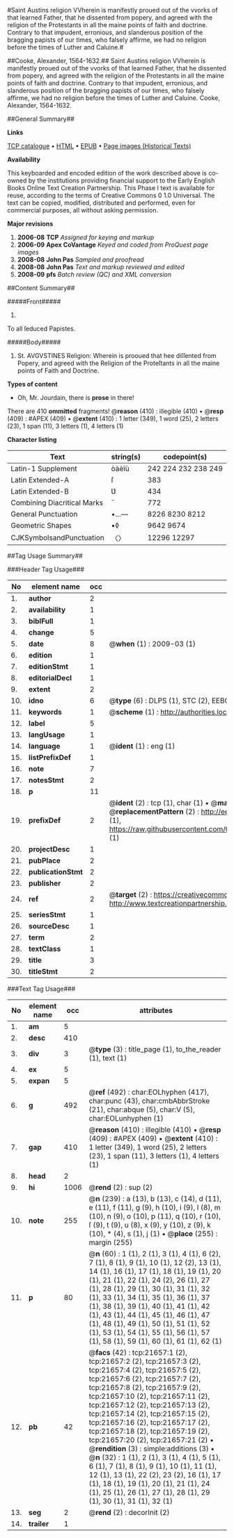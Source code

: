 #Saint Austins religion VVherein is manifestly proued out of the vvorks of that learned Father, that he dissented from popery, and agreed with the religion of the Protestants in all the maine points of faith and doctrine. Contrary to that impudent, erronious, and slanderous position of the bragging papists of our times, who falsely affirme, we had no religion before the times of Luther and Caluine.#

##Cooke, Alexander, 1564-1632.##
Saint Austins religion VVherein is manifestly proued out of the vvorks of that learned Father, that he dissented from popery, and agreed with the religion of the Protestants in all the maine points of faith and doctrine. Contrary to that impudent, erronious, and slanderous position of the bragging papists of our times, who falsely affirme, we had no religion before the times of Luther and Caluine.
Cooke, Alexander, 1564-1632.

##General Summary##

**Links**

[TCP catalogue](http://www.ota.ox.ac.uk/tcp/)  • 
[HTML](http://tei.it.ox.ac.uk/tcp/Texts-HTML/free/A69/A69164.html)  • 
[EPUB](http://tei.it.ox.ac.uk/tcp/Texts-EPUB/free/A69/A69164.epub) • 
[Page images (Historical Texts)](https://data.historicaltexts.jisc.ac.uk/view?pubId=eebo-99856134e&pageId=eebo-99856134e-21657-1)

**Availability**

This keyboarded and encoded edition of the
	       work described above is co-owned by the institutions
	       providing financial support to the Early English Books
	       Online Text Creation Partnership. This Phase I text is
	       available for reuse, according to the terms of Creative
	       Commons 0 1.0 Universal. The text can be copied,
	       modified, distributed and performed, even for
	       commercial purposes, all without asking permission.

**Major revisions**

1. __2006-08__ __TCP__ *Assigned for keying and markup*
1. __2006-09__ __Apex CoVantage__ *Keyed and coded from ProQuest page images*
1. __2008-08__ __John Pas__ *Sampled and proofread*
1. __2008-08__ __John Pas__ *Text and markup reviewed and edited*
1. __2008-09__ __pfs__ *Batch review (QC) and XML conversion*

##Content Summary##

#####Front#####

1. 
To all ſeduced Papistes.

#####Body#####

1. St. AVGVSTINES Religion: Wherein is prooued that hee diſſented from Popery, and agreed with the Religion of the Proteſtants in all the maine points of Faith and Doctrine.

**Types of content**

  * Oh, Mr. Jourdain, there is **prose** in there!

There are 410 **ommitted** fragments! 
 @__reason__ (410) : illegible (410)  •  @__resp__ (409) : #APEX (409)  •  @__extent__ (410) : 1 letter (349), 1 word (25), 2 letters (23), 1 span (11), 3 letters (1), 4 letters (1)

**Character listing**


|Text|string(s)|codepoint(s)|
|---|---|---|
|Latin-1 Supplement|òàèîù|242 224 232 238 249|
|Latin Extended-A|ſ|383|
|Latin Extended-B|Ʋ|434|
|Combining             Diacritical Marks|̄|772|
|General Punctuation|•…—|8226 8230 8212|
|Geometric Shapes|▪◊|9642 9674|
|CJKSymbolsandPunctuation|〈〉|12296 12297|

##Tag Usage Summary##

###Header Tag Usage###

|No|element name|occ|attributes|
|---|---|---|---|
|1.|__author__|2||
|2.|__availability__|1||
|3.|__biblFull__|1||
|4.|__change__|5||
|5.|__date__|8| @__when__ (1) : 2009-03 (1)|
|6.|__edition__|1||
|7.|__editionStmt__|1||
|8.|__editorialDecl__|1||
|9.|__extent__|2||
|10.|__idno__|6| @__type__ (6) : DLPS (1), STC (2), EEBO-CITATION (1), PROQUEST (1), VID (1)|
|11.|__keywords__|1| @__scheme__ (1) : http://authorities.loc.gov/ (1)|
|12.|__label__|5||
|13.|__langUsage__|1||
|14.|__language__|1| @__ident__ (1) : eng (1)|
|15.|__listPrefixDef__|1||
|16.|__note__|7||
|17.|__notesStmt__|2||
|18.|__p__|11||
|19.|__prefixDef__|2| @__ident__ (2) : tcp (1), char (1)  •  @__matchPattern__ (2) : ([0-9\-]+):([0-9IVX]+) (1), (.+) (1)  •  @__replacementPattern__ (2) : http://eebo.chadwyck.com/downloadtiff?vid=$1&page=$2 (1), https://raw.githubusercontent.com/textcreationpartnership/Texts/master/tcpchars.xml#$1 (1)|
|20.|__projectDesc__|1||
|21.|__pubPlace__|2||
|22.|__publicationStmt__|2||
|23.|__publisher__|2||
|24.|__ref__|2| @__target__ (2) : https://creativecommons.org/publicdomain/zero/1.0/ (1), http://www.textcreationpartnership.org/docs/. (1)|
|25.|__seriesStmt__|1||
|26.|__sourceDesc__|1||
|27.|__term__|2||
|28.|__textClass__|1||
|29.|__title__|3||
|30.|__titleStmt__|2||


###Text Tag Usage###

|No|element name|occ|attributes|
|---|---|---|---|
|1.|__am__|5||
|2.|__desc__|410||
|3.|__div__|3| @__type__ (3) : title_page (1), to_the_reader (1), text (1)|
|4.|__ex__|5||
|5.|__expan__|5||
|6.|__g__|492| @__ref__ (492) : char:EOLhyphen (417), char:punc (43), char:cmbAbbrStroke (21), char:abque (5), char:V (5), char:EOLunhyphen (1)|
|7.|__gap__|410| @__reason__ (410) : illegible (410)  •  @__resp__ (409) : #APEX (409)  •  @__extent__ (410) : 1 letter (349), 1 word (25), 2 letters (23), 1 span (11), 3 letters (1), 4 letters (1)|
|8.|__head__|2||
|9.|__hi__|1006| @__rend__ (2) : sup (2)|
|10.|__note__|255| @__n__ (239) : a (13), b (13), c (14), d (11), e (11), f (11), g (9), h (10), i (9), l (8), m (10), n (9), o (10), p (11), q (10), r (10), ſ (9), t (9), u (8), x (9), y (10), z (9), k (10), * (4), s (1), j (1)  •  @__place__ (255) : margin (255)|
|11.|__p__|80| @__n__ (60) : 1 (1), 2 (1), 3 (1), 4 (1), 6 (2), 7 (1), 8 (1), 9 (1), 10 (1), 12 (2), 13 (1), 14 (1), 16 (1), 17 (1), 18 (1), 19 (1), 20 (1), 21 (1), 22 (1), 24 (2), 26 (1), 27 (1), 28 (1), 29 (1), 30 (1), 31 (1), 32 (1), 33 (1), 34 (1), 35 (1), 36 (1), 37 (1), 38 (1), 39 (1), 40 (1), 41 (1), 42 (1), 43 (1), 44 (1), 45 (1), 46 (1), 47 (1), 48 (1), 49 (1), 50 (1), 51 (1), 52 (1), 53 (1), 54 (1), 55 (1), 56 (1), 57 (1), 58 (1), 59 (1), 60 (1), 61 (1), 62 (1)|
|12.|__pb__|42| @__facs__ (42) : tcp:21657:1 (2), tcp:21657:2 (2), tcp:21657:3 (2), tcp:21657:4 (2), tcp:21657:5 (2), tcp:21657:6 (2), tcp:21657:7 (2), tcp:21657:8 (2), tcp:21657:9 (2), tcp:21657:10 (2), tcp:21657:11 (2), tcp:21657:12 (2), tcp:21657:13 (2), tcp:21657:14 (2), tcp:21657:15 (2), tcp:21657:16 (2), tcp:21657:17 (2), tcp:21657:18 (2), tcp:21657:19 (2), tcp:21657:20 (2), tcp:21657:21 (2)  •  @__rendition__ (3) : simple:additions (3)  •  @__n__ (32) : 1 (1), 2 (1), 3 (1), 4 (1), 5 (1), 6 (1), 7 (1), 8 (1), 9 (1), 10 (1), 11 (1), 12 (1), 13 (1), 22 (2), 23 (2), 16 (1), 17 (1), 18 (1), 19 (1), 20 (1), 21 (1), 24 (1), 25 (1), 26 (1), 27 (1), 28 (1), 29 (1), 30 (1), 31 (1), 32 (1)|
|13.|__seg__|2| @__rend__ (2) : decorInit (2)|
|14.|__trailer__|1||
